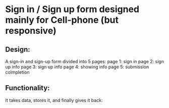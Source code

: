 # Sign in / Sign up form designed mainly for Cell-phone (but responsive)

## Design:
A sign-in and sign-up form divided into 5 pages:
page 1: sign in
page 2: sign up info
page 3: sign up info
page 4: showing info
page 5: submission colmpletion

## Functionality:
It takes data, stores it, and finally gives it back:


